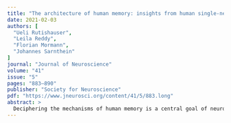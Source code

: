```yaml
---
title: "The architecture of human memory: insights from human single-neuron recordings"
date: 2021-02-03
authors: [
  "Ueli Rutishauser",
  "Leila Reddy",
  "Florian Mormann",
  "Johannes Sarnthein"
]
journal: "Journal of Neuroscience"
volume: "41"
issue: "5"
pages: "883–890"
publisher: "Society for Neuroscience"
pdf: "https://www.jneurosci.org/content/41/5/883.long"
abstract: >
  Deciphering the mechanisms of human memory is a central goal of neuroscience, both from the point of view of the fundamental biology of memory and for its translational relevance. Here, we review some contributions that recordings from neurons in humans implanted with electrodes for clinical purposes have made toward this goal. Recordings from the medial temporal lobe, including the hippocampus, reveal the existence of two classes of cells: those encoding highly selective and invariant representations of abstract concepts, and memory-selective cells whose activity is related to familiarity and episodic retrieval. Insights derived from observing these cells in behaving humans include that semantic representations are activated before episodic representations, that memory content and memory strength are segregated, and that the activity of both types of cells is related to subjective awareness as expected from …
---
```


